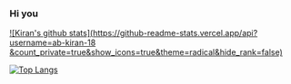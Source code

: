 ### Hi you 

<!--
**ab-kiran-18/ab-kiran-18** is a ✨ _special_ ✨ repository because its `README.md` (this file) appears on your GitHub profile.

Here are some ideas to get you started:

- 🔭 I’m currently working on MySelf (kidding)
- 🌱 I’m currently exploring Machine Laerning, Data Science.
- 📫 How to reach me: 18abkiran5o5@gmail.com
- 😄 Fun fact: i am very funny.
-->

[![Kiran's github stats](https://github-readme-stats.vercel.app/api?username=ab-kiran-18
&count_private=true&show_icons=true&theme=radical&hide_rank=false)](https://github.com/ab-kiran-18/github-readme-stats)

[![Top Langs](https://github-readme-stats.vercel.app/api/top-langs/?username=ab-kiram-18)](https://github.com/ab-kiran-18/github-readme-stats)
